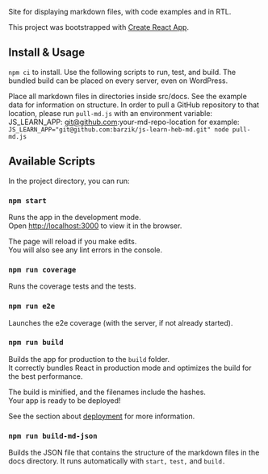 Site for displaying markdown files, with code examples and in RTL.

This project was bootstrapped with [Create React App](https://github.com/facebook/create-react-app).

## Install & Usage 

`npm ci` to install. Use the following scripts to run, test, and build. The bundled build can be placed on every server, even on WordPress.

Place all markdown files in directories inside src/docs. See the example data for information on structure. In order to pull a GitHub repository to that location, please run `pull-md.js` with an environment variable: JS_LEARN_APP: git@github.com:your-md-repo-location
for example:
`JS_LEARN_APP="git@github.com:barzik/js-learn-heb-md.git" node pull-md.js`

## Available Scripts

In the project directory, you can run:

### `npm start`

Runs the app in the development mode.<br />
Open [http://localhost:3000](http://localhost:3000) to view it in the browser.

The page will reload if you make edits.<br />
You will also see any lint errors in the console.

### `npm run coverage`
Runs the coverage tests and the tests.

### `npm run e2e`

Launches the e2e coverage (with the server, if not already started).

### `npm run build`

Builds the app for production to the `build` folder.<br />
It correctly bundles React in production mode and optimizes the build for the best performance.

The build is minified, and the filenames include the hashes.<br />
Your app is ready to be deployed!

See the section about [deployment](https://facebook.github.io/create-react-app/docs/deployment) for more information.

### `npm run build-md-json`

Builds the JSON file that contains the structure of the markdown files in the docs directory. It runs automatically with `start,` `test,` and `build.`
